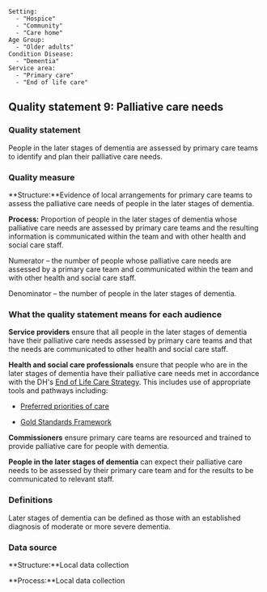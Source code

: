 ```
Setting:
  - "Hospice"
  - "Community"
  - "Care home"
Age Group:
  - "Older adults"
Condition Disease:
  - "Dementia"
Service area:
  - "Primary care"
  - "End of life care"

```
Quality statement 9: Palliative care needs
------------------------------------------

### Quality statement

People in the later stages of dementia are assessed by primary care
teams to identify and plan their palliative care needs.

### Quality measure

**Structure:**Evidence of local arrangements for primary care teams to
assess the palliative care needs of people in the later stages of
dementia.

**Process:** Proportion of people in the later stages of dementia whose
palliative care needs are assessed by primary care teams and the
resulting information is communicated within the team and with other
health and social care staff.

Numerator – the number of people whose palliative care needs are
assessed by a primary care team and communicated within the team and
with other health and social care staff.

Denominator – the number of people in the later stages of dementia.

### What the quality statement means for each audience

**Service providers** ensure that all people in the later stages of
dementia have their palliative care needs assessed by primary care teams
and that the needs are communicated to other health and social care
staff.

**Health and social care professionals** ensure that people who are in
the later stages of dementia have their palliative care needs met in
accordance with the DH's [End of Life Care
Strategy](http://webarchive.nationalarchives.gov.uk/20130107105354/http:/www.dh.gov.uk/en/Publicationsandstatistics/Publications/PublicationsPolicyAndGuidance/DH_086277).
This includes use of appropriate tools and pathways including:

-   [Preferred priorities of
    care](http://www.endoflifecare.nhs.uk/tools/core-tools/preferredprioritiesforcare)

-   [Gold Standards
    Framework](http://www.goldstandardsframework.org.uk/)

**Commissioners** ensure primary care teams are resourced and trained to
provide palliative care for people with dementia.

**People in the later stages of dementia** can expect their palliative
care needs to be assessed by their primary care team and for the results
to be communicated to relevant staff.

### Definitions

Later stages of dementia can be defined as those with an established
diagnosis of moderate or more severe dementia.

### Data source

**Structure:**Local data collection

**Process:**Local data collection
